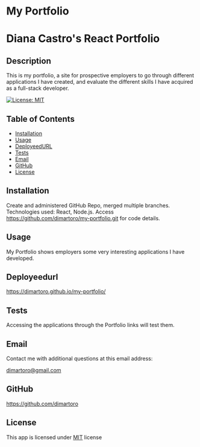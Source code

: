 # My Portfolio

# Diana Castro's React Portfolio 

## Description
This is my portfolio, a site for prospective employers to go through different applications I have created, and evaluate the different skills I have acquired as a full-stack developer.

  [![License: MIT](https://img.shields.io/badge/License-MIT-yellow.svg)](https://opensource.org/licenses/MIT)

## Table of Contents
- [Installation](#installation)
- [Usage](#usage)
- [DeployeedURL](#deployeedurl)
- [Tests](#tests)
- [Email](#email)
- [GitHub](#github)
- [License](#license)

## Installation
Create and administered GitHub Repo, merged multiple branches. Technologies used: React, Node.js.   Access https://github.com/dimartoro/my-portfolio.git for code details. 

## Usage
My Portfolio shows employers some very interesting applications I have developed.

## Deployeedurl
https://dimartoro.github.io/my-portfolio/

## Tests
Accessing the applications through the Portfolio links will test them.

## Email
Contact me with additional questions at this email address:

dimartoro@gmail.com

## GitHub
https://github.com/dimartoro

## License
This app is licensed under [MIT](https://choosealicense.com/licenses/mit/) license


